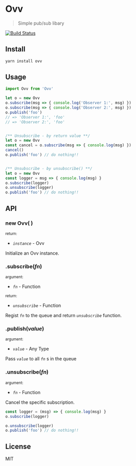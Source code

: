 # Ovv

> Simple pub/sub libary

[![Build Status](https://travis-ci.org/AnNOtis/Ovv.svg?branch=master)](https://travis-ci.org/AnNOtis/Ovv)

## Install

```sh
yarn install ovv
```

## Usage

```js
import Ovv from 'Ovv'

let o = new Ovv
o.subscribe(msg => { console.log('Observer 1:', msg) })
o.subscribe(msg => { console.log('Observer 2:', msg) })
o.publish('foo')
// => 'Observer 1:', 'foo'
// => 'Observer 2:', 'foo'


/** Unsubscribe - by return value **/
let o = new Ovv
const cancel = o.subscribe(msg => { console.log(msg) })
cancel()
o.publish('foo') // do nothing!!


/** Unsubscribe - by unsubscribe() **/
let o = new Ovv
const logger = msg => { console.log(msg) }
o.subscribe(logger)
o.unsubscribe(logger)
o.publish('foo') // do nothing!!
```

## API

### new Ovv( )

<small>return:</small>
- *`instance`* - Ovv

Initialize an Ovv instance.

### .subscribe(*fn*)

<small>argument:</small>
- *`fn`* - Function

<small>return:</small>
- *`unsubscribe`* - Function

Regist *`fn`* to the queue and return *`unsubscribe`* function.

### .publish(*value*)

<small>argument:</small>
- *`value`* - Any Type

Pass *`value`* to all *`fn`* s in the queue

### .unsubscribe(*fn*)

<small>argument:</small>
- *`fn`* - Function

Cancel the specific subscription.

```js
const logger = (msg) => { console.log(msg) }
o.subscribe(logger)

o.unsubscribe(logger)
o.publish('foo') // do nothing!!
```

## License

MIT
